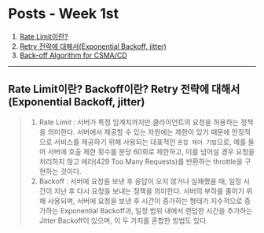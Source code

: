 # Posts - Week 1st

1. [Rate Limit이란?](https://etloveguitar.tistory.com/126)
2. [Retry 전략에 대해서(Exponential Backoff, jitter)](https://jungseob86.tistory.com/12)
3. [Back-off Algorithm for CSMA/CD](https://www.geeksforgeeks.org/back-off-algorithm-csmacd/)

---

## Rate Limit이란? Backoff이란? Retry 전략에 대해서(Exponential Backoff, jitter)

> 1. Rate Limit
> : 서버가 특정 임계치까지만 클라이언트의 요청을 허용하는 정책을 의미한다. 서버에서 제공할 수 있는 자원에는 제한이 있기 때문에
> 안정적으로 서비스를 제공하기 위해 사용되는 대표적인 `혼잡 제어 기법`으로, 예를 들어 서버에 호출 제한 횟수를 분당 60회로 제한하고,
> 이를 넘어설 경우 요청을 처리하지 않고 에러(429 Too Many Requests)를 반환하는 throttle을 구현하는 것이다.
> 2. Backoff
> : 서버에 요청을 보낸 후 응답이 오지 않거나 실패했을 때, 일정 시간이 지난 후 다시 요청을 보내는 정책을 의미한다. 서버의 부하를
> 줄이기 위해 사용되며, 서버에 요청을 보낸 후 시간이 증가하는 형태가 지수적으로 증가하는 Exponential Backoff과, 일정 범위 내에서
> 랜덤한 시간을 추가하는 Jitter Backoff이 있으며, 이 두 가지를 혼합한 방법도 있다.
